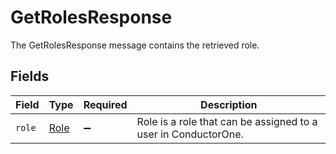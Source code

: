 # GetRolesResponse

 The GetRolesResponse message contains the retrieved role.



## Fields

| Field                                                            | Type                                                             | Required                                                         | Description                                                      |
| ---------------------------------------------------------------- | ---------------------------------------------------------------- | ---------------------------------------------------------------- | ---------------------------------------------------------------- |
| `role`                                                           | [Role](../../models/shared/role.md)                              | :heavy_minus_sign:                                               |  Role is a role that can be assigned to a user in ConductorOne.<br/> |